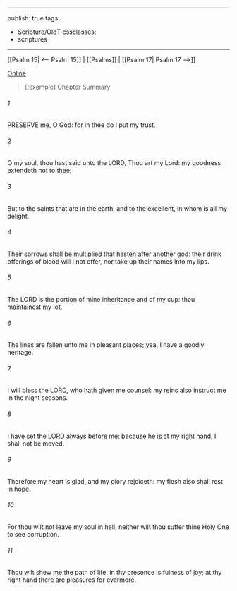 

---
publish: true
tags:
  - Scripture/OldT
cssclasses:
  - scriptures
---
[[Psalm 15| <-- Psalm 15]] | [[Psalms]] | [[Psalm 17| Psalm 17 -->]]

[Online](https://churchofjesuschrist.org/study/scriptures/ot/ps/16?lang=eng)

>[!example] Chapter Summary
>
###### 1
PRESERVE me, O God: for in thee do I put my trust.
###### 2
O my soul, thou hast said unto the LORD, Thou art my Lord: my goodness extendeth not to thee;
###### 3
But to the saints that are in the earth, and to the excellent, in whom is all my delight.
###### 4
Their sorrows shall be multiplied that hasten after another god: their drink offerings of blood will I not offer, nor take up their names into my lips.
###### 5
The LORD is the portion of mine inheritance and of my cup: thou maintainest my lot.
###### 6
The lines are fallen unto me in pleasant places; yea, I have a goodly heritage.
###### 7
I will bless the LORD, who hath given me counsel: my reins also instruct me in the night seasons.
###### 8
I have set the LORD always before me: because he is at my right hand, I shall not be moved.
###### 9
Therefore my heart is glad, and my glory rejoiceth: my flesh also shall rest in hope.
###### 10
For thou wilt not leave my soul in hell; neither wilt thou suffer thine Holy One to see corruption.
###### 11
Thou wilt shew me the path of life: in thy presence is fulness of joy; at thy right hand there are pleasures for evermore.



